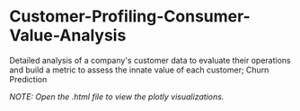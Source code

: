 # Customer-Profiling-Consumer-Value-Analysis
Detailed analysis of a company's customer data to evaluate their operations and build a metric to assess the innate value of each customer; Churn Prediction

*NOTE: Open the .html file to view the plotly visualizations.* 

